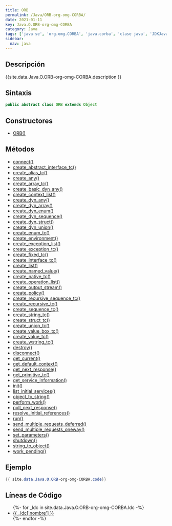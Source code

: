 ```yaml
---
title: ORB
permalink: /Java/ORB-org-omg-CORBA/
date: 2021-01-11
key: Java.O.ORB-org-omg-CORBA
category: Java
tags: ['java se', 'org.omg.CORBA', 'java.corba', 'clase java', 'JDKJava 1.2']
sidebar: 
  nav: java
---
```


## Descripción
{{site.data.Java.O.ORB-org-omg-CORBA.description }}

## Sintaxis
~~~java
public abstract class ORB extends Object
~~~

## Constructores
* [ORB()](/Java/ORB-org-omg-CORBA/ORB/)

## Métodos
* [connect()](/Java/ORB-org-omg-CORBA/connect)
* [create_abstract_interface_tc()](/Java/ORB-org-omg-CORBA/create_abstract_interface_tc)
* [create_alias_tc()](/Java/ORB-org-omg-CORBA/create_alias_tc)
* [create_any()](/Java/ORB-org-omg-CORBA/create_any)
* [create_array_tc()](/Java/ORB-org-omg-CORBA/create_array_tc)
* [create_basic_dyn_any()](/Java/ORB-org-omg-CORBA/create_basic_dyn_any)
* [create_context_list()](/Java/ORB-org-omg-CORBA/create_context_list)
* [create_dyn_any()](/Java/ORB-org-omg-CORBA/create_dyn_any)
* [create_dyn_array()](/Java/ORB-org-omg-CORBA/create_dyn_array)
* [create_dyn_enum()](/Java/ORB-org-omg-CORBA/create_dyn_enum)
* [create_dyn_sequence()](/Java/ORB-org-omg-CORBA/create_dyn_sequence)
* [create_dyn_struct()](/Java/ORB-org-omg-CORBA/create_dyn_struct)
* [create_dyn_union()](/Java/ORB-org-omg-CORBA/create_dyn_union)
* [create_enum_tc()](/Java/ORB-org-omg-CORBA/create_enum_tc)
* [create_environment()](/Java/ORB-org-omg-CORBA/create_environment)
* [create_exception_list()](/Java/ORB-org-omg-CORBA/create_exception_list)
* [create_exception_tc()](/Java/ORB-org-omg-CORBA/create_exception_tc)
* [create_fixed_tc()](/Java/ORB-org-omg-CORBA/create_fixed_tc)
* [create_interface_tc()](/Java/ORB-org-omg-CORBA/create_interface_tc)
* [create_list()](/Java/ORB-org-omg-CORBA/create_list)
* [create_named_value()](/Java/ORB-org-omg-CORBA/create_named_value)
* [create_native_tc()](/Java/ORB-org-omg-CORBA/create_native_tc)
* [create_operation_list()](/Java/ORB-org-omg-CORBA/create_operation_list)
* [create_output_stream()](/Java/ORB-org-omg-CORBA/create_output_stream)
* [create_policy()](/Java/ORB-org-omg-CORBA/create_policy)
* [create_recursive_sequence_tc()](/Java/ORB-org-omg-CORBA/create_recursive_sequence_tc)
* [create_recursive_tc()](/Java/ORB-org-omg-CORBA/create_recursive_tc)
* [create_sequence_tc()](/Java/ORB-org-omg-CORBA/create_sequence_tc)
* [create_string_tc()](/Java/ORB-org-omg-CORBA/create_string_tc)
* [create_struct_tc()](/Java/ORB-org-omg-CORBA/create_struct_tc)
* [create_union_tc()](/Java/ORB-org-omg-CORBA/create_union_tc)
* [create_value_box_tc()](/Java/ORB-org-omg-CORBA/create_value_box_tc)
* [create_value_tc()](/Java/ORB-org-omg-CORBA/create_value_tc)
* [create_wstring_tc()](/Java/ORB-org-omg-CORBA/create_wstring_tc)
* [destroy()](/Java/ORB-org-omg-CORBA/destroy)
* [disconnect()](/Java/ORB-org-omg-CORBA/disconnect)
* [get_current()](/Java/ORB-org-omg-CORBA/get_current)
* [get_default_context()](/Java/ORB-org-omg-CORBA/get_default_context)
* [get_next_response()](/Java/ORB-org-omg-CORBA/get_next_response)
* [get_primitive_tc()](/Java/ORB-org-omg-CORBA/get_primitive_tc)
* [get_service_information()](/Java/ORB-org-omg-CORBA/get_service_information)
* [init()](/Java/ORB-org-omg-CORBA/init)
* [list_initial_services()](/Java/ORB-org-omg-CORBA/list_initial_services)
* [object_to_string()](/Java/ORB-org-omg-CORBA/object_to_string)
* [perform_work()](/Java/ORB-org-omg-CORBA/perform_work)
* [poll_next_response()](/Java/ORB-org-omg-CORBA/poll_next_response)
* [resolve_initial_references()](/Java/ORB-org-omg-CORBA/resolve_initial_references)
* [run()](/Java/ORB-org-omg-CORBA/run)
* [send_multiple_requests_deferred()](/Java/ORB-org-omg-CORBA/send_multiple_requests_deferred)
* [send_multiple_requests_oneway()](/Java/ORB-org-omg-CORBA/send_multiple_requests_oneway)
* [set_parameters()](/Java/ORB-org-omg-CORBA/set_parameters)
* [shutdown()](/Java/ORB-org-omg-CORBA/shutdown)
* [string_to_object()](/Java/ORB-org-omg-CORBA/string_to_object)
* [work_pending()](/Java/ORB-org-omg-CORBA/work_pending)

## Ejemplo
~~~java
{{ site.data.Java.O.ORB-org-omg-CORBA.code}}
~~~

## Líneas de Código
<ul>
{%- for _ldc in site.data.Java.O.ORB-org-omg-CORBA.ldc -%}
   <li>
       <a href="{{_ldc['url'] }}">{{ _ldc['nombre'] }}</a>
   </li>
{%- endfor -%}
</ul>
